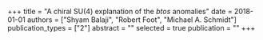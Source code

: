 +++
title = "A chiral SU(4) explanation of the $b to s$ anomalies"
date = 2018-01-01
authors = ["Shyam Balaji", "Robert Foot", "Michael A. Schmidt"]
publication_types = ["2"]
abstract = ""
selected = true
publication = ""
+++

